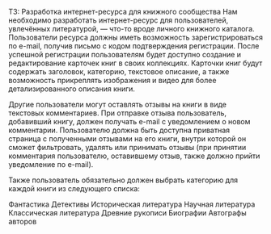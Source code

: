 ТЗ: Разработка интернет-ресурса для книжного сообщества
Нам необходимо разработать интернет-ресурс для пользователей, увлечённых литературой, — что-то вроде личного книжного каталога. Пользователи ресурса должны иметь возможность зарегистрироваться по e-mail, получив письмо с кодом подтверждения регистрации. После успешной регистрации пользователям будет доступно создание и редактирование карточек книг в своих коллекциях. Карточки книг будут содержать заголовок, категорию, текстовое описание, а также возможность прикреплять изображения и видео для более детализированного описания книги.

Другие пользователи могут оставлять отзывы на книги в виде текстовых комментариев. При отправке отзыва пользователь, добавивший книгу, должен получать e-mail с уведомлением о новом комментарии. Пользователю должна быть доступна приватная страница с полученными отзывами на его книги, внутри которой он сможет фильтровать, удалять или принимать отзывы (при принятии комментария пользователю, оставившему отзыв, также должно прийти уведомление по e-mail).

Также пользователь обязательно должен выбрать категорию для каждой книги из следующего списка:

Фантастика
Детективы
Историческая литература
Научная литература
Классическая литература
Древние рукописи
Биографии
Автографы авторов

